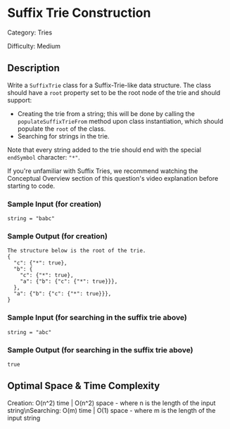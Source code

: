 # Suffix Trie Construction

Category: Tries

Difficulty: Medium

## Description

Write a `SuffixTrie` class for a Suffix-Trie-like data structure.
The class should have a `root` property set to be the root node of
the trie and should support:

* Creating the trie from a string; this will be done by calling the
    `populateSuffixTrieFrom` method upon class instantiation, which
    should populate the `root` of the class.
* Searching for strings in the trie.

Note that every string added to the trie should end with the special
`endSymbol` character: `"*"`.

If you're unfamiliar with Suffix Tries, we recommend watching the
Conceptual Overview section of this question's video explanation before
starting to code.


### Sample Input (for creation)
```
string = "babc"
```

### Sample Output (for creation)
```
The structure below is the root of the trie.
{
  "c": {"*": true},
  "b": {
    "c": {"*": true},
    "a": {"b": {"c": {"*": true}}},
  },
  "a": {"b": {"c": {"*": true}}},
}
```

### Sample Input (for searching in the suffix trie above)
```
string = "abc"
```

### Sample Output (for searching in the suffix trie above)
```
true
```

## Optimal Space & Time Complexity

Creation: O(n^2) time | O(n^2) space - where n is the length of the input string\nSearching: O(m) time | O(1) space - where m is the length of the input string

